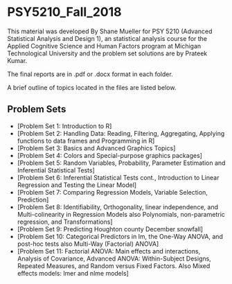 # PSY5210_Fall_2018
This material was developed By Shane Mueller for PSY 5210 (Advanced Statistical Analysis and Design 1), an statistical analysis course for the Applied Cognitive Science and Human Factors program at Michigan Technological University and the problem set solutions are by Prateek Kumar.

The final reports are in .pdf or .docx format in each folder.

A brief outline of topics located in the files are listed below.

## Problem Sets

- [Problem Set 1: Introduction to R]
- [Problem Set 2: Handling Data: Reading, Filtering, Aggregating, Applying functions to data frames and Programming in R]
- [Problem Set 3: Basics and Advanced Graphics Topics]
- [Problem Set 4: Colors and Special-purpose graphics packages]
- [Problem Set 5: Random Variables, Probability, Parameter Estimation and Inferential Statistical Tests]
- [Problem Set 6: Inferential Statistical Tests cont., Introduction to Linear Regression and Testing the Linear Model]
- [Problem Set 7: Comparing Regression Models, Variable Selection, Prediction]
- [Problem Set 8: Identifiability, Orthogonality, linear independence, and Multi-colinearity in Regression Models also Polynomials, non-parametric regression, and Transformations]
- [Problem Set 9: Predicting Houghton county December snowfall]
- [Problem Set 10: Categorical Predictors in lm, the One-Way ANOVA, and post-hoc tests also Multi-Way (Factorial) ANOVA]
- [Problem Set 11: Factorial ANOVA: Main effects and interactions, Analysis of Covariance, Advanced ANOVA: Within-Subject Designs, Repeated Measures, and Random versus Fixed Factors. Also Mixed effects models: lmer and nlme models]

